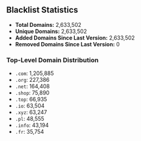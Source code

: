 ## Blacklist Statistics

- **Total Domains:** 2,633,502
- **Unique Domains:** 2,633,502
- **Added Domains Since Last Version:** 2,633,502
- **Removed Domains Since Last Version:** 0

### Top-Level Domain Distribution

-  `.com`: 1,205,885
-  `.org`: 227,386
-  `.net`: 164,408
-  `.shop`: 75,890
-  `.top`: 66,935
-  `.io`: 63,504
-  `.xyz`: 63,247
-  `.pl`: 48,555
-  `.info`: 43,194
-  `.fr`: 35,754
